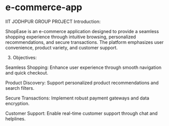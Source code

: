 # e-commerce-app
IIT JODHPUR GROUP PROJECT
Introduction:

ShopEase is an e-commerce application designed to provide a seamless shopping experience through intuitive browsing, personalized recommendations, and secure transactions. The platform emphasizes user convenience, product variety, and customer support.

3. Objectives:

Seamless Shopping: Enhance user experience through smooth navigation and quick checkout.

Product Discovery: Support personalized product recommendations and search filters.

Secure Transactions: Implement robust payment gateways and data encryption.

Customer Support: Enable real-time customer support through chat and helplines.
